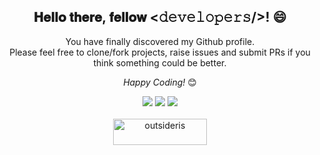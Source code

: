 <div align="center">
<h2> 𝐇𝐞𝐥𝐥𝐨 𝐭𝐡𝐞𝐫𝐞, 𝐟𝐞𝐥𝐥𝐨𝐰 <𝚍𝚎𝚟𝚎𝚕𝚘𝚙𝚎𝚛𝚜/>! 😄</h2>
</div>

<div align="center">
You have finally discovered my Github profile. <br>
Please feel free to clone/fork projects, raise issues and submit PRs if you think something could be better.<br>

<i>Happy Coding!</i> 😊
</div>

<div align="center">
  <img src ="https://github-readme-stats.vercel.app/api?username=MathiasReker&show_icons=true&count_private=true&theme=merko&hide_border=true&bg_color=00000000&hide_rank=true">
  <img src ="https://github-readme-stats.vercel.app/api/top-langs/?username=MathiasReker&layout=compact&hide_border=true&theme=merko&bg_color=00000000&langs_count=8">
  <img src ="https://github-readme-streak-stats.herokuapp.com/?user=MathiasReker&theme=merko&hide_border=true&background=FFFFFF00">
  <br>
  <br>
  <a href="https://www.buymeacoffee.com/outsideris">
    <img align="center" src="https://cdn.buymeacoffee.com/buttons/v2/default-yellow.png" height="42" width="150" alt="outsideris" />
  </a>
</div>
